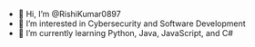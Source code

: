 - 👋 Hi, I’m @RishiKumar0897
- 👀 I’m interested in Cybersecurity and Software Development
- 🌱 I’m currently learning Python, Java, JavaScript, and C#


<!---
RishiKumar0897/RishiKumar0897 is a ✨ special ✨ repository because its `README.md` (this file) appears on your GitHub profile.
You can click the Preview link to take a look at your changes.
--->

